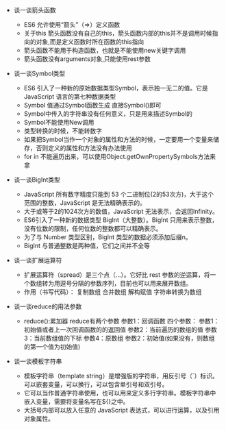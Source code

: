 - 谈一谈箭头函数
    - ES6 允许使用“箭头”（=>）定义函数
    - 关于this 箭头函数没有自己的this，箭头函数内部的this并不是调用时候指向的对象,而是定义函数时所在函数的this指向
    - 箭头函数不能用于构造函数，也就是不能使用new关键字调用
    - 箭头函数没有arguments对象,只能使用rest参数

- 谈一谈Symbol类型
    - ES6 引入了一种新的原始数据类型Symbol，表示独一无二的值。它是 JavaScript 语言的第七种数据类型
    - Symbol 值通过Symbol函数生成 直接Symbol()即可
    - Symbol中传入的字符串没有任何意义，只是用来描述Symbol的
    - Symbol不能使用New调用
    - 类型转换的时候，不能转数字
    - 如果把Symbol当作一个对象的属性和方法的时候，一定要用一个变量来储存，否则定义的属性和方法没有办法使用
    - for in 不能遍历出来，可以使用Object.getOwnPropertySymbols方法来拿

- 谈一谈BigInt类型
    - JavaScript 所有数字精度只能到 53 个二进制位(2的53次方)，大于这个范围的整数，JavaScript 是无法精确表示的。
    - 大于或等于2的1024次方的数值，JavaScript 无法表示，会返回Infinity。
    - ES6引入了一种新的数据类型 BigInt（大整数）。BigInt 只用来表示整数，没有位数的限制，任何位数的整数都可以精确表示。
    - 为了与 Number 类型区别，BigInt 类型的数据必须添加后缀n。
    - BigInt 与普通整数是两种值，它们之间并不全等


- 谈一谈扩展运算符
  - 扩展运算符（spread）是三个点（...）。它好比 rest 参数的逆运算，将一个数组转为用逗号分隔的参数序列，目前也可以用来展开数组。
  - 作用（书写代码）：
    复制数组 
    合并数组
    解构赋值
    字符串转换为数组
    
- 谈一谈reduce的用法参数
  - reduce():累加器
    reduce有两个参数
    参数1：回调函数
        四个参数：
            参数1：初始值或者上一次回调函数的的返回值
            参数2：当前遍历的数组的值
            参数3：当前数组值的下标
            参数4：原数组
    参数2：初始值(如果没有，则数组的第一个值为初始值)

- 谈一谈模板字符串
  - 模板字符串（template string）是增强版的字符串，用反引号（`）标识。可以嵌套变量，可以换行，可以包含单引号和双引号。
  - 它可以当作普通字符串使用，也可以用来定义多行字符串。模板字符串中嵌入变量，需要将变量名写在${}之中。
  - 大括号内部可以放入任意的 JavaScript 表达式，可以进行运算，以及引用对象属性。